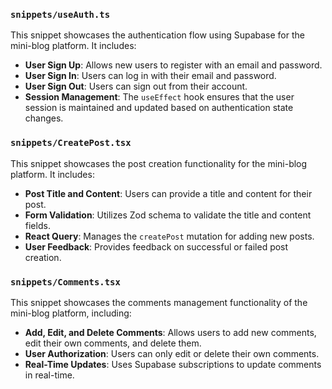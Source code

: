 ### `snippets/useAuth.ts`
This snippet showcases the authentication flow using Supabase for the mini-blog platform. It includes:
- **User Sign Up**: Allows new users to register with an email and password.
- **User Sign In**: Users can log in with their email and password.
- **User Sign Out**: Users can sign out from their account.
- **Session Management**: The `useEffect` hook ensures that the user session is maintained and updated based on authentication state changes.


### `snippets/CreatePost.tsx`
This snippet showcases the post creation functionality for the mini-blog platform. It includes:
- **Post Title and Content**: Users can provide a title and content for their post.
- **Form Validation**: Utilizes Zod schema to validate the title and content fields.
- **React Query**: Manages the `createPost` mutation for adding new posts.
- **User Feedback**: Provides feedback on successful or failed post creation.

### `snippets/Comments.tsx`
This snippet showcases the comments management functionality of the mini-blog platform, including:
- **Add, Edit, and Delete Comments**: Allows users to add new comments, edit their own comments, and delete them.
- **User Authorization**: Users can only edit or delete their own comments.
- **Real-Time Updates**: Uses Supabase subscriptions to update comments in real-time.
